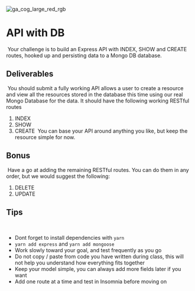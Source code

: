 ![ga_cog_large_red_rgb](https://cloud.githubusercontent.com/assets/40461/8183776/469f976e-1432-11e5-8199-6ac91363302b.png)
​
# API with DB
​
Your challenge is to build an Express API with INDEX, SHOW and CREATE routes, hooked up and persisting data to a Mongo DB database.
​
## Deliverables
​
You should submit a fully working API allows a user to create a resource and view all the resources stored in the database this time using our real Mongo Database for the data. It should have the following working RESTful routes
​
1. INDEX
1. SHOW
1. CREATE
​
You can base your API around anything you like, but keep the resource simple for now.
​
## Bonus
​
Have a go at adding the remaining RESTful routes. You can do them in any order, but we would suggest the following:
​
1. DELETE
1. UPDATE
​
## Tips
​
* Dont forget to install dependencies with `yarn`
* `yarn add express` and `yarn add mongoose`
* Work slowly toward your goal, and test frequently as you go
* Do not copy / paste from code you have written during class, this will not help you understand how everything fits together
* Keep your model simple, you can always add more fields later if you want
* Add one route at a time and test in Insomnia before moving on